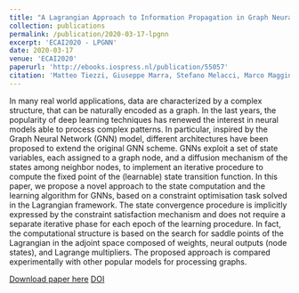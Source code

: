 ```yaml
---
title: "A Lagrangian Approach to Information Propagation in Graph Neural Networks"
collection: publications
permalink: /publication/2020-03-17-lpgnn
excerpt: 'ECAI2020 - LPGNN'
date: 2020-03-17
venue: 'ECAI2020'
paperurl: 'http://ebooks.iospress.nl/publication/55057'
citation: 'Matteo Tiezzi, Giuseppe Marra, Stefano Melacci, Marco Maggini and Marco Gori (2020). &quot;A Lagrangian Approach to Information Propagation in Graph Neural Networks; <i>ECAI2020 -</i>'
---
```


In many real world applications, data are characterized by a complex structure, that can be naturally encoded as a graph. In the last years, the popularity of deep learning techniques has renewed the interest in neural models able to process complex patterns. In particular, inspired by the Graph Neural Network (GNN) model, different architectures have been proposed to extend the original GNN scheme. GNNs exploit a set of state variables, each assigned to a graph node, and a diffusion mechanism of the states among neighbor nodes, to implement an iterative procedure to compute the fixed point of the (learnable) state transition function. In this paper, we propose a novel approach to the state computation and the learning algorithm for GNNs, based on a constraint optimisation task solved in the Lagrangian framework. The state convergence procedure is implicitly expressed by the constraint satisfaction mechanism and does not require a separate iterative phase for each epoch of the learning procedure. In fact, the computational structure is based on the search for saddle points of the Lagrangian in the adjoint space composed of weights, neural outputs (node states), and Lagrange multipliers. The proposed approach is compared experimentally with other popular models for processing graphs.

[Download paper here](http://ebooks.iospress.nl/publication/55057)
[DOI](https://doi.org/10.3233/FAIA200262)